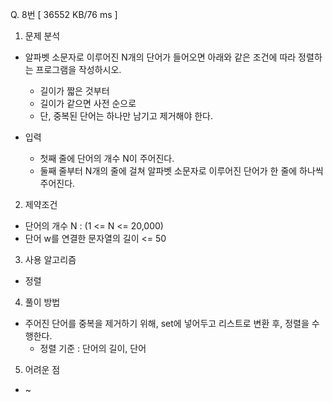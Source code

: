 Q. 8번 [ 36552 KB/76 ms ]

1. 문제 분석
- 알파벳 소문자로 이루어진 N개의 단어가 들어오면 아래와 같은 조건에 따라 정렬하는 프로그램을 작성하시오. 
  - 길이가 짧은 것부터 
  - 길이가 같으면 사전 순으로 
  - 단, 중복된 단어는 하나만 남기고 제거해야 한다.


- 입력
  - 첫째 줄에 단어의 개수 N이 주어진다.
  - 둘째 줄부터 N개의 줄에 걸쳐 알파벳 소문자로 이루어진 단어가 한 줄에 하나씩 주어진다.

2. 제약조건
- 단어의 개수 N : (1 <= N <= 20,000)
- 단어 w를 연결한 문자열의 길이 <= 50

3. 사용 알고리즘
- 정렬

4. 풀이 방법
- 주어진 단어를 중복을 제거하기 위해, set에 넣어두고 리스트로 변환 후, 정렬을 수행한다.
  - 정렬 기준 : 단어의 길이, 단어

5. 어려운 점
- ~